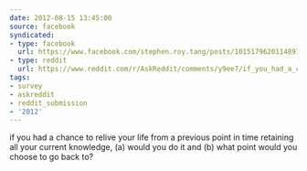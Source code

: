 ```yaml
---
date: 2012-08-15 13:45:00
source: facebook
syndicated:
- type: facebook
  url: https://www.facebook.com/stephen.roy.tang/posts/10151796201148912
- type: reddit
  url: https://www.reddit.com/r/AskReddit/comments/y9ee7/if_you_had_a_chance_to_relive_your_life_from_a/
tags:
- survey
- askreddit
- reddit_submission
- '2012'
---
```


if you had a chance to relive your life from a previous point in time retaining all your current knowledge, (a) would you do it and (b) what point would you choose to go back to?